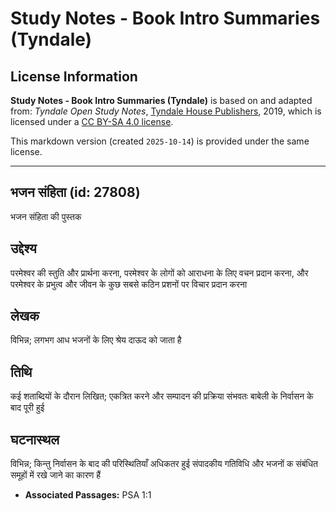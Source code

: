# Study Notes - Book Intro Summaries (Tyndale)

## License Information

**Study Notes - Book Intro Summaries (Tyndale)** is based on and adapted from: _Tyndale Open Study Notes_, [Tyndale House Publishers](https://tyndaleopenresources.com/), 2019, which is licensed under a [CC BY-SA 4.0 license](https://creativecommons.org/licenses/by-sa/4.0/legalcode.en).

This markdown version (created `2025-10-14`) is provided under the same license.



--------------------------------

## भजन संहिता (id: 27808)

भजन संहिता की पुस्तक

उद्देश्य
--------

परमेश्वर की स्तुति और प्रार्थना करना, परमेश्वर के लोगों को आराधना के लिए वचन प्रदान करना, और परमेश्वर के प्रभुत्व और जीवन के कुछ सबसे कठिन प्रशनों पर विचार प्रदान करना

लेखक
----

विभिन्न; लगभग आध भजनों के लिए श्रेय दाऊद को जाता है

तिथि
----

कई शताब्दियों के दौरान लिखित; एकत्रित करने और सम्पादन की प्रक्रिया संभवतः बाबेली के निर्वासन के बाद पूरी हुई

घटनास्थल
--------

विभिन्न; किन्तु निर्वासन के बाद की परिस्थितियाँ अधिकतर हुई संपादकीय गतिविधि और भजनों क संबंधित समूहों में रखे जाने का कारण हैं

* **Associated Passages:** PSA 1:1

